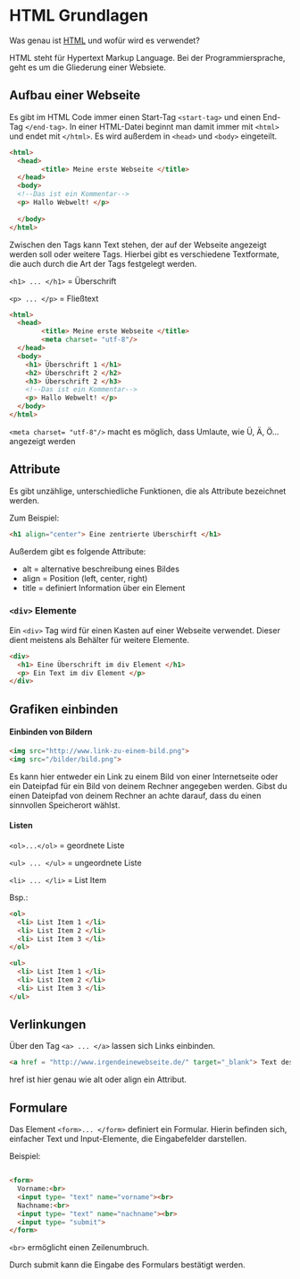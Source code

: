 # HTML Grundlagen

Was genau ist [HTML](https://de.wikipedia.org/wiki/Hypertext_Markup_Language) und wofür wird es verwendet? 

HTML steht für Hypertext Markup Language. Bei der Programmiersprache, geht es um die Gliederung einer Websiete. 

## Aufbau einer Webseite

Es gibt im HTML Code immer einen Start-Tag `<start-tag>` und einen End-Tag `</end-tag>`. 
In einer HTML-Datei beginnt man damit immer mit `<html>` und endet mit `</html>`.
Es wird außerdem in `<head>` und `<body>` eingeteilt. 

```html
<html>
  <head>
        <title> Meine erste Webseite </title>
  </head>
  <body>
  <!--Das ist ein Kommentar-->
  <p> Hallo Webwelt! </p>
  
  </body>
</html>
```

Zwischen den Tags kann Text stehen, der auf der Webseite angezeigt werden soll oder weitere Tags.
Hierbei gibt es verschiedene Textformate, die auch durch die Art der Tags festgelegt werden.

`<h1> ... </h1>` = Überschrift

`<p> ... </p>` = Fließtext

``` html
<html>
  <head>
        <title> Meine erste Webseite </title>
        <meta charset= "utf-8"/>
  </head>
  <body>
    <h1> Überschrift 1 </h1>
    <h2> Überschrift 2 </h2>
    <h3> Überschrift 2 </h3>
    <!--Das ist ein Kommentar-->
    <p> Hallo Webwelt! </p>
  </body>
</html>
```

`<meta charset= "utf-8"/>` macht es möglich, dass Umlaute, wie Ü, Ä, Ö... angezeigt werden

## Attribute

Es gibt unzählige, unterschiedliche Funktionen, die als Attribute bezeichnet werden. 

Zum Beispiel: 
``` html
<h1 align="center"> Eine zentrierte Überschirft </h1>
```
Außerdem gibt es folgende Attribute:

- alt     = alternative beschreibung eines Bildes
- align   = Position (left, center, right)
- title   = definiert Information über ein Element

### `<div>` Elemente

Ein `<div>` Tag wird für einen Kasten auf einer Webseite verwendet. Dieser dient meistens als Behälter für weitere Elemente. 
```html
<div>
  <h1> Eine Überschrift im div Element </h1>
  <p> Ein Text im div Element </p>
</div>
```

## Grafiken einbinden

#### Einbinden von Bildern

``` html
<img src="http://www.link-zu-einem-bild.png">
<img src="/bilder/bild.png">
```

Es kann hier entweder ein Link zu einem Bild von einer Internetseite oder ein Dateipfad für ein Bild von deinem Rechner angegeben werden. Gibst du einen Dateipfad von deinem Rechner an achte darauf, dass du einen sinnvollen Speicherort wählst. 

#### Listen

`<ol>...</ol>` = geordnete Liste

`<ul> ... </ul>` = ungeordnete Liste

`<li> ... </li>` = List Item

Bsp.: 
```html
<ol>
  <li> List Item 1 </li>
  <li> List Item 2 </li>
  <li> List Item 3 </li>
</ol>

<ul>
  <li> List Item 1 </li>
  <li> List Item 2 </li>
  <li> List Item 3 </li>
</ul>
```

## Verlinkungen
Über den Tag `<a> ... </a>` lassen sich Links einbinden. 
```html 
<a href = "http://www.irgendeinewebseite.de/" target="_blank"> Text des Links </a>
```
href ist hier genau wie alt oder align ein Attribut.
## Formulare

Das Element `<form>... </form>` definiert ein Formular. 
Hierin befinden sich, einfacher Text und Input-Elemente, die Eingabefelder darstellen.

Beispiel:
```html

<form>
  Vorname:<br>
  <input type= "text" name="vorname"><br>
  Nachname:<br>
  <input type= "text" name="nachname"><br>
  <input type= "submit">
</form>
```
`<br>` ermöglicht einen Zeilenumbruch.

Durch submit kann die Eingabe des Formulars bestätigt werden.
  
  

